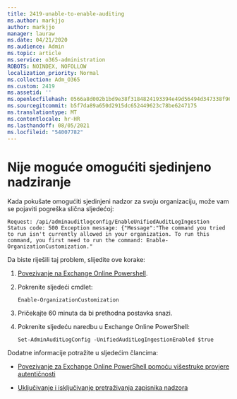 ```yaml
---
title: 2419-unable-to-enable-auditing
ms.author: markjjo
author: markjjo
manager: lauraw
ms.date: 04/21/2020
ms.audience: Admin
ms.topic: article
ms.service: o365-administration
ROBOTS: NOINDEX, NOFOLLOW
localization_priority: Normal
ms.collection: Adm_O365
ms.custom: 2419
ms.assetid: ''
ms.openlocfilehash: 0566a8d002b1bd9e38f3184824193394e49d56494d347338f96cfcdfdb758f4c
ms.sourcegitcommit: b5f7da89a650d2915dc652449623c78be6247175
ms.translationtype: MT
ms.contentlocale: hr-HR
ms.lasthandoff: 08/05/2021
ms.locfileid: "54007782"
---
```

# <a name="unable-to-enable-unified-auditing"></a>Nije moguće omogućiti sjedinjeno nadziranje

Kada pokušate omogućiti sjedinjeni nadzor za svoju organizaciju, može vam se pojaviti pogreška slična sljedećoj:

```
Request: /api/adminauditlogconfig/EnableUnifiedAuditLogIngestion Status code: 500 Exception message: {"Message":"The command you tried to run isn't currently allowed in your organization. To run this command, you first need to run the command: Enable-OrganizationCustomization."
```

Da biste riješili taj problem, slijedite ove korake:

1. [Povezivanje na Exchange Online Powershell](https://docs.microsoft.com/powershell/exchange/exchange-online/connect-to-exchange-online-powershell/connect-to-exchange-online-powershell).

2. Pokrenite sljedeći cmdlet:

   ```
   Enable-OrganizationCustomization
   ```

3. Pričekajte 60 minuta da bi prethodna postavka snazi.

4. Pokrenite sljedeću naredbu u Exchange Online PowerShell:

   ```
   Set-AdminAuditLogConfig -UnifiedAuditLogIngestionEnabled $true
   ```

Dodatne informacije potražite u sljedećim člancima:

- [Povezivanje za Exchange Online PowerShell pomoću višestruke provjere autentičnosti](https://docs.microsoft.com/powershell/exchange/exchange-online/connect-to-exchange-online-powershell/mfa-connect-to-exchange-online-powershell)

-  [Uključivanje i isključivanje pretraživanja zapisnika nadzora](https://docs.microsoft.com/microsoft-365/compliance/turn-audit-log-search-on-or-off)
